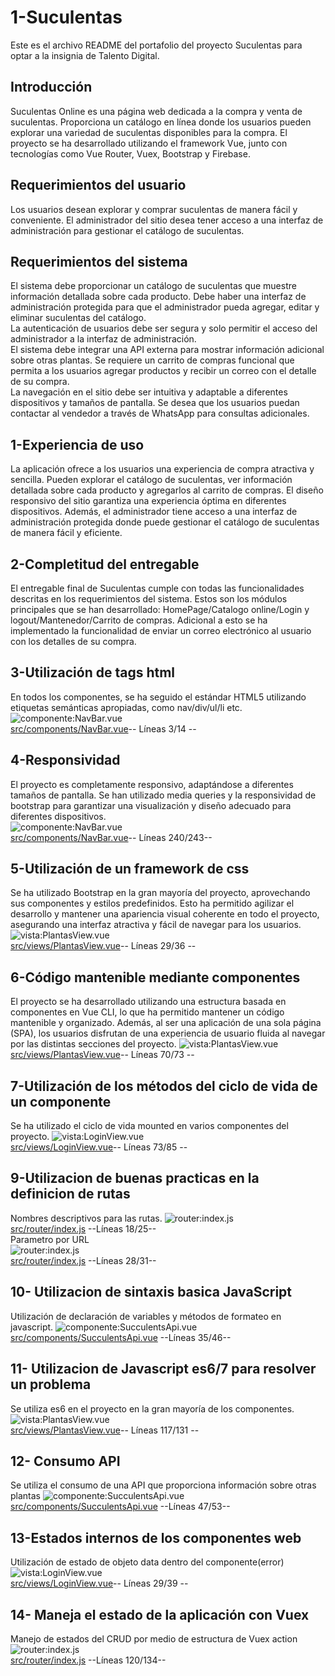 # 1-Suculentas
Este es el archivo README del portafolio del proyecto Suculentas para optar a la insignia de Talento Digital.

## Introducción
Suculentas Online es una página web dedicada a la compra y venta de suculentas. Proporciona un catálogo en línea donde los usuarios pueden explorar una variedad de suculentas disponibles para la compra. El proyecto se ha desarrollado utilizando el framework Vue, junto con tecnologías como Vue Router, Vuex, Bootstrap y Firebase.

## Requerimientos del usuario
Los usuarios desean explorar y comprar suculentas de manera fácil y conveniente.
El administrador del sitio desea tener acceso a una interfaz de administración para gestionar el catálogo de suculentas.

## Requerimientos del sistema
El sistema debe proporcionar un catálogo de suculentas que muestre información detallada sobre cada producto.
Debe haber una interfaz de administración protegida para que el administrador pueda agregar, editar y eliminar suculentas del catálogo.<br/>
La autenticación de usuarios debe ser segura y solo permitir el acceso del administrador a la interfaz de administración.<br/>
El sistema debe integrar una API externa para mostrar información adicional sobre otras plantas.
Se requiere un carrito de compras funcional que permita a los usuarios agregar productos y recibir un correo con el detalle de su compra.<br/>
La navegación en el sitio debe ser intuitiva y adaptable a diferentes dispositivos y tamaños de pantalla.
Se desea que los usuarios puedan contactar al vendedor a través de WhatsApp para consultas adicionales.

## 1-Experiencia de uso 
La aplicación ofrece a los usuarios una experiencia de compra atractiva y sencilla. Pueden explorar el catálogo de suculentas, ver información detallada sobre cada producto y agregarlos al carrito de compras. El diseño responsivo del sitio garantiza una experiencia óptima en diferentes dispositivos. Además, el administrador tiene acceso a una interfaz de administración protegida donde puede gestionar el catálogo de suculentas de manera fácil y eficiente. 

## 2-Completitud del entregable
El entregable final de Suculentas cumple con todas las funcionalidades descritas en los requerimientos del sistema. Estos son los módulos principales que se han desarrollado: HomePage/Catalogo online/Login y logout/Mantenedor/Carrito de compras. Adicional a esto se ha implementado la funcionalidad de enviar un correo electrónico al usuario con los detalles de su compra. 

## 3-Utilización de tags html
En todos los componentes, se ha seguido el estándar HTML5 utilizando etiquetas semánticas apropiadas, como nav/div/ul/li etc.
![componente:NavBar.vue](src/assets/img/3.png) <br/>
[src/components/NavBar.vue](src/components/NavBar.vue)-- Líneas 3/14 --

## 4-Responsividad
El proyecto es completamente responsivo, adaptándose a diferentes tamaños de pantalla. Se han utilizado media queries y la responsividad de bootstrap para garantizar  una visualización y diseño adecuado para diferentes dispositivos.<br/>
![componente:NavBar.vue](src/assets/img/4.png) <br/>
[src/components/NavBar.vue](src/components/NavBar.vue)-- Líneas 240/243--

## 5-Utilización de un framework de css
Se ha utilizado Bootstrap en la gran mayoría del proyecto, aprovechando sus componentes y estilos predefinidos. Esto ha permitido agilizar el desarrollo y mantener una apariencia visual coherente en todo el proyecto, asegurando una interfaz atractiva y fácil de navegar para los usuarios.
![vista:PlantasView.vue](src/assets/img/5.png) <br/>
[src/views/PlantasView.vue](src/views/PlantasView.vue)-- Líneas 29/36 --

## 6-Código mantenible mediante componentes
El proyecto se ha desarrollado utilizando una estructura basada en componentes en Vue CLI, lo que ha permitido mantener un código mantenible y organizado. Además, al ser una aplicación de una sola página (SPA), los usuarios disfrutan de una experiencia de usuario fluida al navegar por las distintas secciones del proyecto.
![vista:PlantasView.vue](src/assets/img/6.png) <br/>
[src/views/PlantasView.vue](src/views/PlantasView.vue)-- Líneas 70/73 --

## 7-Utilización de los métodos del ciclo de vida de un componente
Se ha utilizado el ciclo de vida mounted en varios componentes del proyecto.
![vista:LoginView.vue](src/assets/img/7.png) <br/>
[src/views/LoginView.vue](src/views/LoginView.vue)-- Líneas 73/85 --

## 9-Utilizacion de buenas practicas en la definicion de rutas
Nombres descriptivos para las rutas. 
![router:index.js](src/assets/img/9a.png)<br/>
[src/router/index.js](src/router/index.js) --Líneas 18/25--<br/>
Parametro por URL  
![router:index.js](src/assets/img/9b.png)<br/>
[src/router/index.js](src/router/index.js) --Líneas 28/31--<br/>

## 10- Utilizacion de sintaxis basica JavaScript
Utilización de declaración de variables y métodos de formateo en javascript.
![componente:SucculentsApi.vue](src/assets/img/10.png)<br/>
[src/components/SucculentsApi.vue](src/components/SucculentsApi.vue) --Líneas 35/46--<br/>

## 11- Utilizacion de Javascript es6/7 para resolver un problema
Se utiliza es6 en el proyecto en la gran mayoría de los componentes.
![vista:PlantasView.vue](src/assets/img/11.png) <br/>
[src/views/PlantasView.vue](src/views/PlantasView.vue)-- Líneas 117/131 --

## 12- Consumo API
Se utiliza el consumo de una API que proporciona información sobre otras plantas
![componente:SucculentsApi.vue](src/assets/img/12.png)<br/>
[src/components/SucculentsApi.vue](src/components/SucculentsApi.vue) --Líneas 47/53--<br/>

## 13-Estados internos de los componentes web
Utilización de estado de objeto data dentro del componente(error)
![vista:LoginView.vue](src/assets/img/13.png) <br/>
[src/views/LoginView.vue](src/views/LoginView.vue)-- Líneas 29/39 --

## 14- Maneja el estado de la aplicación con Vuex
Manejo de estados del CRUD por medio de estructura de Vuex action
![router:index.js](src/assets/img/14.png)<br/>
[src/router/index.js](src/router/index.js) --Líneas 120/134--<br/>